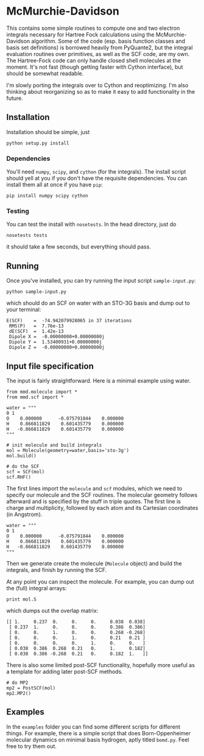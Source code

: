 # McMurchie-Davidson

This contains some simple routines to compute one and two electron integrals 
necessary for Hartree Fock calculations using the McMurchie-Davidson algorithm.
Some of the code (esp. basis function classes and basis set definitions)
 is borrowed heavily from PyQuante2, but the integral evaluation routines over 
primitives, as well as the SCF code, are my own. The Hartree-Fock code can only 
handle closed shell molecules at the moment. It's not fast (though getting 
faster with Cython interface), but should be somewhat readable. 

I'm slowly porting the integrals over to Cython and reoptimizing. I'm also 
thinking about reorganizing so as to make it easy to add functionality in the 
future.

## Installation
Installation should be simple, just

```
python setup.py install
```

### Dependencies
You'll need `numpy`, `scipy`, and `cython` (for the integrals). The install script should yell at you if you don't have the requisite dependencies. You can install them all at once if you have `pip`:

```
pip install numpy scipy cython
```

### Testing
You can test the install with `nosetests`. In the head directory, just do

```
nosetests tests
```

it should take a few seconds, but everything should pass.

## Running
Once you've installed, you can try running the input script `sample-input.py`:

```
python sample-input.py
```

which should do an SCF on water with an STO-3G basis and dump out to your terminal:

```
E(SCF)    =  -74.942079928065 in 37 iterations
 RMS(P)   =  7.76e-13
 dE(SCF)  =  1.42e-13
 Dipole X =  -0.00000000+0.00000000j
 Dipole Y =  1.53400931+0.00000000j
 Dipole Z =  -0.00000000+0.00000000j
```

## Input file specification

The input is fairly straightforward. Here is a minimal example using water.

```
from mmd.molecule import *
from mmd.scf import *

water = """
0 1
O    0.000000      -0.075791844    0.000000
H    0.866811829    0.601435779    0.000000
H   -0.866811829    0.601435779    0.000000
"""

# init molecule and build integrals
mol = Molecule(geometry=water,basis='sto-3g')
mol.build()

# do the SCF
scf = SCF(mol)
scf.RHF()
```

The first lines import the `molecule` and `scf` modules, which we need to specify our molecule and the SCF routines. The molecular geometry follows afterward and is specified by the stuff in triple quotes. The first line is charge and multiplicity, followed by each atom and its Cartesian coordinates (in Angstrom).

```
water = """
0 1
O    0.000000      -0.075791844    0.000000
H    0.866811829    0.601435779    0.000000
H   -0.866811829    0.601435779    0.000000
"""
```

Then we generate create the molecule (`Molecule` object) and build the integrals, and finish by running the SCF.

At any point you can inspect the molecule. For example, you can dump out the (full) integral arrays:

```
print mol.S
```

which dumps out the overlap matrix:

```
[[ 1.     0.237  0.     0.     0.     0.038  0.038]
 [ 0.237  1.     0.     0.     0.     0.386  0.386]
 [ 0.     0.     1.     0.     0.     0.268 -0.268]
 [ 0.     0.     0.     1.     0.     0.21   0.21 ]
 [ 0.     0.     0.     0.     1.     0.     0.   ]
 [ 0.038  0.386  0.268  0.21   0.     1.     0.182]
 [ 0.038  0.386 -0.268  0.21   0.     0.182  1.   ]]
```

There is also some limited post-SCF functionality, hopefully more useful as a 
template for adding later post-SCF methods.

```
# do MP2
mp2 = PostSCF(mol)
mp2.MP2()
```

## Examples
In the `examples` folder you can find some different scripts for different things. For example, there is a simple script that does Born-Oppenheimer molecular dynamics on minimal basis hydrogen, aptly titled `bomd.py`. Feel free to try them out.
